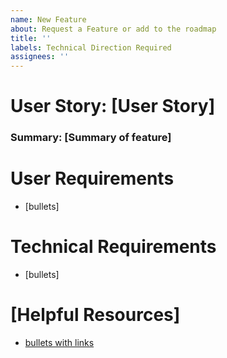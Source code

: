 ```yaml
---
name: New Feature
about: Request a Feature or add to the roadmap
title: ''
labels: Technical Direction Required
assignees: ''
---
```


# User Story: [User Story]

### Summary: [Summary of feature]

# User Requirements
- [bullets]


# Technical Requirements
- [bullets]

# [Helpful Resources]
- [bullets with links](http://example.com)
